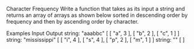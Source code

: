 Character Frequency
Write a function that takes as its input a string and returns an array of arrays as shown below sorted in descending order by frequency and then by ascending order by character.

Examples
Input Output
string:
"aaabbc" [ [ "a", 3 ], [ "b", 2 ], [ "c", 1 ] ]
string:
"mississippi" [ [ "i", 4 ], [ "s", 4 ], [ "p", 2 ], [ "m", 1 ] ]
string:
"" [ ]
